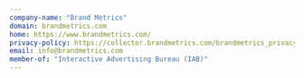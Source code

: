 ```yaml
---
company-name: "Brand Metrics"
domain: brandmetrics.com
home: https://www.brandmetrics.com/
privacy-policy: https://collector.brandmetrics.com/brandmetrics_privacypolicy.pdf
email: info@brandmetrics.com
member-of: "Interactive Advertising Bureau (IAB)"
---
```




